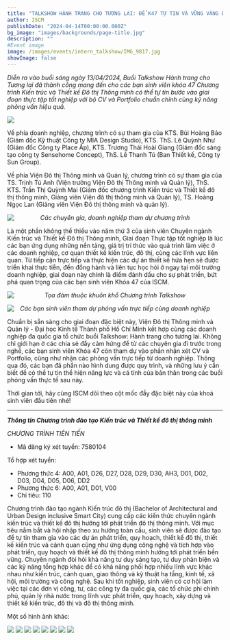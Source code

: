 ```yaml
---
title: "TALKSHOW HÀNH TRANG CHO TƯƠNG LAI: ĐỂ K47 TỰ TIN VÀ VỮNG VÀNG BƯỚC VÀO GIAI ĐOẠN THỰC TẬP TỐT NGHIỆP"
author: ISCM
publishDate: "2024-04-14T00:00:00.000Z"
bg_image: "images/backgrounds/page-title.jpg"
description: ""
#Event image
image: /images/events/intern_talkshow/IMG_9817.jpg
showImage: false
---
```


_Diễn ra vào buổi sáng ngày 13/04/2024, Buổi Talkshow Hành trang cho Tương lai đã thành công mang đến cho các bạn sinh viên khóa 47 Chương trình Kiến trúc và Thiết kế Đô thị Thông minh có thể tự tin bước vào giai đoạn thực tập tốt nghiệp với bộ CV và Portfolio chuẩn chỉnh cùng kỹ năng phỏng vấn hiệu quả._

<img src="/images/events/intern_talkshow/IMG_9817.jpg" loading="lazy" />

Về phía doanh nghiệp, chương trình có sự tham gia của KTS. Bùi Hoàng Bảo (Giám đốc Kỹ thuật Công ty MIA Design Studio), KTS. ThS. Lê Quỳnh Như (Giám đốc Công ty Place Ấp), KTS. Trương Thái Hoài Giang (Giám đốc sáng tạo công ty Sensehome Concept), ThS. Lê Thanh Tú (Ban Thiết kế, Công ty Sun Group).

Về phía Viện Đô thị Thông minh và Quản lý, chương trình có sự tham gia của TS. Trịnh Tú Anh (Viện trưởng Viện Đô thị Thông minh và Quản lý), ThS. KTS. Trần Thị Quỳnh Mai (Giám đốc chương trình Kiến trúc và Thiết kế đô thị thông minh, Giảng viên Viện đô thị thông minh và Quản lý), TS. Hoàng Ngọc Lan (Giảng viên Viện Đô thị thông minh và quản lý).

<img src="/images/events/intern_talkshow/IMG_9811.jpg" loading="lazy" />

_<center style="margin-top: -30px">Các chuyên gia, doanh nghiệp tham dự chương trình</center>_

Là một phần không thể thiếu vào năm thứ 3 của sinh viên Chuyên ngành Kiến trúc và Thiết kế Đô thị Thông minh, Giai đoạn Thực tập tốt nghiệp là lúc các bạn ứng dụng những nền tảng, giá trị tri thức vào quá trình làm việc ở các doanh nghiệp, cơ quan thiết kế kiến trúc, đô thị, cùng các lĩnh vực liên quan. Từ tiếp cận trực tiếp và thực hiện các dự án thiết kế hứa hẹn sẽ được triển khai thực tiễn, đến đồng hành và liên tục học hỏi ở ngay tại môi trường doanh nghiệp, giai đoạn này chính là điểm đánh dấu cho sự phát triển, bứt phá quan trọng của các bạn sinh viên Khóa 47 của ISCM.

<img src="/images/events/intern_talkshow/IMG_9761.jpg" loading="lazy" />

_<center style="margin-top: -30px">Tọa đàm thuộc khuôn khổ Chương trình Talkshow</center>_

<img src="/images/events/intern_talkshow/IMG_9724.jpg" loading="lazy" />

_<center style="margin-top: -30px">Các bạn sinh viên tham dự phỏng vấn trực tiếp cùng doanh nghiệp</center>_

Chuẩn bị sẵn sàng cho giai đoạn đặc biệt này, Viện Đô thị Thông minh và Quản lý - Đại học Kinh tế Thành phố Hồ Chí Minh kết hợp cùng các doanh nghiệp đa quốc gia tổ chức buổi Talkshow: Hành trang cho tương lai. Không chỉ giới hạn ở các chia sẻ đầy cảm hứng đề từ các chuyên gia đi trước trong nghề, các bạn sinh viên Khóa 47 còn tham dự vào phần nhận xét CV và Portfolio, cũng như nhận các phỏng vấn trực tiếp từ doanh nghiệp. Thông qua đó, các bạn đã phần nào hình dung được quy trình, và những lưu ý cần biết để có thể tự tin thể hiện năng lực và cá tính của bản thân trong các buổi phỏng vấn thực tế sau này.

Thời gian tới, hãy cùng ISCM dõi theo cột mốc đầy đặc biệt này của khoá sinh viên đầu tiên nhé!

----

**_Thông tin Chương trình đào tạo Kiến trúc và Thiết kế đô thị thông minh_**

_CHƯƠNG TRÌNH TIÊN TIẾN_
- Mã đăng ký xét tuyển: 7580104

Tổ hợp xét tuyển:
- Phương thức 4: A00, A01, D26, D27, D28, D29, D30, AH3, D01, D02, D03, D04, D05, D06, DD2
- Phương thức 6: A00, A01, D01, V00
- Chỉ tiêu: 110

Chương trình đào tạo ngành Kiến trúc đô thị (Bachelor of Architectural and Urban Design inclusive Smart City) cung cấp các kiến thức chuyên ngành kiến trúc và thiết kế đô thị hướng tới phát triển đô thị thông minh. Với mục tiêu nắm bắt và hội nhập theo xu hướng toàn cầu, sinh viên sẽ được đào tạo để tự tin tham gia vào các dự án phát triển, quy hoạch, thiết kế đô thị, thiết kế kiến trúc và cảnh quan cũng như ứng dụng công nghệ và tích hợp vào phát triển, quy hoạch và thiết kế đô thị thông minh hướng tới phát triển bền vững. Chuyên ngành đòi hỏi khả năng tư duy sáng tạo, tư duy phản biện và các kỹ năng tổng hợp khác để có khả năng phối hợp nhiều lĩnh vực khác nhau như kiến trúc, cảnh quan, giao thông và kỹ thuật hạ tầng, kinh tế, xã hội, môi trường và công nghệ. Sau khi tốt nghiệp, sinh viên có cơ hội làm việc tại các đơn vị công, tư, các công ty đa quốc gia, các tổ chức phi chính phủ, quản lý nhà nước trong lĩnh vực phát triển, quy hoạch, xây dựng và thiết kế kiến trúc, đô thị và đô thị thông minh.

Một số hình ảnh khác:

<img src="/images/events/intern_talkshow/IMG_9712.jpg" loading="lazy" />
<img src="/images/events/intern_talkshow/IMG_9707.jpg" loading="lazy" />
<img src="/images/events/intern_talkshow/IMG_9717.jpg" loading="lazy" />
<img src="/images/events/intern_talkshow/IMG_9790.jpg" loading="lazy" />
<img src="/images/events/intern_talkshow/IMG_9655.jpg" loading="lazy" />
<img src="/images/events/intern_talkshow/IMG_9665.jpg" loading="lazy" />
<img src="/images/events/intern_talkshow/IMG_9680.jpg" loading="lazy" />
<img src="/images/events/intern_talkshow/IMG_9693.jpg" loading="lazy" />
